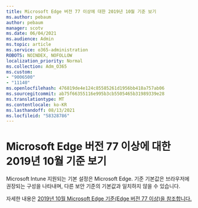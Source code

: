 ```yaml
---
title: Microsoft Edge 버전 77 이상에 대한 2019년 10월 기준 보기
ms.author: pebaum
author: pebaum
manager: scotv
ms.date: 06/04/2021
ms.audience: Admin
ms.topic: article
ms.service: o365-administration
ROBOTS: NOINDEX, NOFOLLOW
localization_priority: Normal
ms.collection: Adm_O365
ms.custom:
- "9006500"
- "11140"
ms.openlocfilehash: 476819de4e124c85585261d1956bb418a757ab06
ms.sourcegitcommit: ab75f66355116e995b3cb5505465b31989339e28
ms.translationtype: MT
ms.contentlocale: ko-KR
ms.lasthandoff: 08/13/2021
ms.locfileid: "58328786"
---
```

# <a name="view-the-october-2019-baseline-for-microsoft-edge-versions-77-and-later"></a>Microsoft Edge 버전 77 이상에 대한 2019년 10월 기준 보기

Microsoft Intune 지원되는 기본 설정은 Microsoft Edge. 기준 기본값은 브라우저에 권장되는 구성을 나타내며, 다른 보안 기준의 기본값과 일치하지 않을 수 있습니다.

자세한 내용은 [2019년 10월 Microsoft Edge 기준(Edge 버전 77 이상)을 참조합니다.](https://docs.microsoft.com/mem/intune/protect/security-baseline-settings-edge?pivots=edge-october-2019)